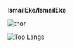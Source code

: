 **IsmailEke/IsmailEke** 

![thor](https://user-images.githubusercontent.com/74091824/157710716-9d7599c5-652f-4484-b55c-b553e9c0e317.gif)

![Top Langs](https://github-readme-stats.vercel.app/api/top-langs/?username=IsmailEke&langs_count=4&layout=compact)
